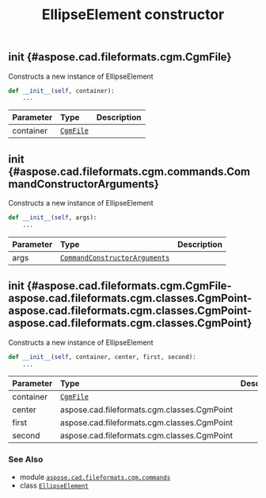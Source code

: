 ﻿---
title: EllipseElement constructor
second_title: Aspose.CAD for Python via .NET API References
description: 
type: docs
weight: 10
url: /python-net/aspose.cad.fileformats.cgm.commands/ellipseelement/__init__/
is_root: false
---

## __init__ {#aspose.cad.fileformats.cgm.CgmFile}

Constructs a new instance of EllipseElement



```python
def __init__(self, container):
    ...
```


| Parameter | Type | Description |
| :- | :- | :- |
| container | [`CgmFile`](/cad/python-net/aspose.cad.fileformats.cgm/cgmfile) |  |


## __init__ {#aspose.cad.fileformats.cgm.commands.CommandConstructorArguments}

Constructs a new instance of EllipseElement



```python
def __init__(self, args):
    ...
```


| Parameter | Type | Description |
| :- | :- | :- |
| args | [`CommandConstructorArguments`](/cad/python-net/aspose.cad.fileformats.cgm.commands/commandconstructorarguments) |  |


## __init__ {#aspose.cad.fileformats.cgm.CgmFile-aspose.cad.fileformats.cgm.classes.CgmPoint-aspose.cad.fileformats.cgm.classes.CgmPoint-aspose.cad.fileformats.cgm.classes.CgmPoint}

Constructs a new instance of EllipseElement



```python
def __init__(self, container, center, first, second):
    ...
```


| Parameter | Type | Description |
| :- | :- | :- |
| container | [`CgmFile`](/cad/python-net/aspose.cad.fileformats.cgm/cgmfile) |  |
| center | aspose.cad.fileformats.cgm.classes.CgmPoint |  |
| first | aspose.cad.fileformats.cgm.classes.CgmPoint |  |
| second | aspose.cad.fileformats.cgm.classes.CgmPoint |  |



### See Also
* module [`aspose.cad.fileformats.cgm.commands`](../../)
* class [`EllipseElement`](/cad/python-net/aspose.cad.fileformats.cgm.commands/ellipseelement)
